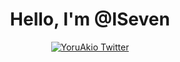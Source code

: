 <div align="center">
  <h1>Hello, I'm @ISeven</h1>
  <a href="https://t.me/cloudcaptcha">
    <img alt="YoruAkio Twitter" src="https://www.freepik.com/free-vector/telegram-icon_3327555.htm#query=telegram%20buttons&position=12&from_view=keyword&track=ais_user&uuid=441e55a1-5fe9-47fd-9b89-0d4b10e56804" />
  </a>
<!---
cloudcaptcha/cloudcaptcha is a ✨ special ✨ repository because its `README.md` (this file) appears on your GitHub profile.
You can click the Preview link to take a look at your changes.
--->
